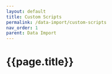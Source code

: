 ```yaml
---
layout: default
title: Custom Scripts
permalink: /data-import/custom-scripts
nav_order: 1
parent: Data Import
---
```


# {{page.title}}

